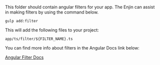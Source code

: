 This folder should contain angular filters for your app.  The Enjin can assist in making filters by using the command below.

```gulp add:filter```

This will add the following files to your project:
```
app/ts/filter/${FILTER_NAME}.ts
``` 

You can find more info about filters in the Angular Docs link below:

<a href="https://docs.angularjs.org/guide/filter" target="_blank">Angular Filter Docs</a>